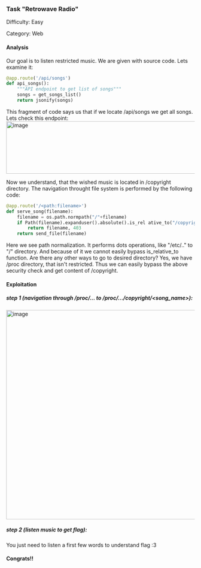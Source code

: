 ### Task "Retrowave Radio"

Difficulty: Easy

Category: Web

#### Analysis

Our goal is to listen restricted music. We are given with source code. Lets examine it:
```python
@app.route('/api/songs')
def api_songs():
    """API endpoint to get list of songs"""
    songs = get_songs_list()
    return jsonify(songs)
```

This fragment of code says us that if we locate /api/songs we get all songs. Lets check this endpoint:
<img width="585" height="140" alt="image" src="https://github.com/user-attachments/assets/733ef859-3354-4bfa-ae2c-bc629e23cc50" />

Now we understand, that the wished music is located in /copyright directory. The navigation throught file system is performed by the following code:
```python
@app.route('/<path:filename>')
def serve_song(filename):
    filename = os.path.normpath("/"+filename)
    if Path(filename).expanduser().absolute().is_rel ative_to("/copyright"):
        return filename, 403
    return send_file(filename)
```
Here we see path normalization. It performs dots operations, like "/etc/.." to "/" directory. And because of it we cannot easily bypass is_relative_to function.
Are there any other ways to go to desired directory? Yes, we have /proc directory, that isn't restricted. Thus we can easily bypass the above security check and get content of /copyright.

#### Exploitation
##### step 1 (navigation through /proc/... to /proc/.../copyright/<song_name>):
<img width="1400" height="559" alt="image" src="https://github.com/user-attachments/assets/a1f2fd68-b12c-43c5-a697-702c80407af9" />

##### step 2 (listen music to get flag):
You just need to listen a first few words to understand flag :3

#### Congrats!!


